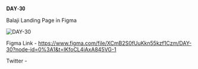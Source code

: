 𝐃𝐀𝐘-𝟑𝟎

Balaji Landing Page in Figma

![DAY-30](https://user-images.githubusercontent.com/85480387/210168784-d2ef1943-c5b4-4f83-b390-220b6ad8d08d.jpg)

Figma Link - https://www.figma.com/file/XCmB2S0fUuKkn55kzf1Czm/DAY-30?node-id=0%3A1&t=lKfoCL4iAxA845VG-1

Twitter - 
